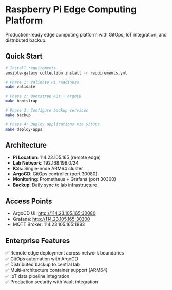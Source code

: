 # Raspberry Pi Edge Computing Platform

Production-ready edge computing platform with GitOps, IoT integration, and distributed backup.

## Quick Start

```bash
# Install requirements
ansible-galaxy collection install -r requirements.yml

# Phase 1: Validate Pi readiness
make validate

# Phase 2: Bootstrap K3s + ArgoCD
make bootstrap

# Phase 3: Configure backup services
make backup

# Phase 4: Deploy applications via GitOps
make deploy-apps
```

## Architecture

- **Pi Location**: 114.23.105.165 (remote edge)
- **Lab Network**: 192.168.198.0/24
- **K3s**: Single-node ARM64 cluster
- **ArgoCD**: GitOps controller (port 30080)
- **Monitoring**: Prometheus + Grafana (port 30300)
- **Backup**: Daily sync to lab infrastructure

## Access Points

- ArgoCD UI: http://114.23.105.165:30080
- Grafana: http://114.23.105.165:30300
- MQTT Broker: 114.23.105.165:1883

## Enterprise Features

✅ Remote edge deployment across network boundaries  
✅ GitOps automation with ArgoCD  
✅ Distributed backup to central lab  
✅ Multi-architecture container support (ARM64)  
✅ IoT data pipeline integration  
✅ Production security with Vault integration